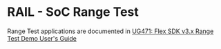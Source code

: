 # RAIL - SoC Range Test

Range Test applications are documented in [UG471: Flex SDK v3.x Range Test Demo
User's Guide](https://www.silabs.com/documents/public/user-guides/ug471-flex-v3x-range-test-demo.pdf)
